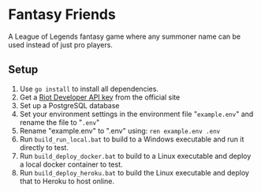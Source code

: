 # Fantasy Friends

A League of Legends fantasy game where any summoner name can be used instead of just pro players.

## Setup

1. Use ```go install``` to install all dependencies.
2. Get a [Riot Developer API key](https://developer.riotgames.com/) from the official site
2. Set up a PostgreSQL database
3. Set your environment settings in the environment file "```example.env```" and rename the file to "```.env```"
4. Rename "example.env" to ".env" using: ```ren example.env .env```
5. Run ```build_run_local.bat``` to build to a Windows executable and run it directly to test.
6. Run ```build_deploy_docker.bat``` to build to a Linux executable and deploy a local docker container to test.
7. Run ```build_deploy_heroku.bat``` to build the Linux executable and deploy that to Heroku to host online.
